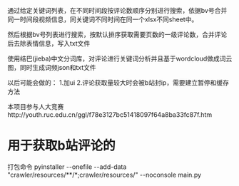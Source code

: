 通过给定关键词列表，在不同时间段按评论数顺序分别进行搜索，依据bv号合并同一时间段视频信息，同关键词不同时间在同一个xlsx不同sheet中。


然后根据bv号列表进行搜索，按默认排序获取需要页数的一级评论数，合并评论后去除表情信息，写入txt文件


使用结巴(jieba)中文分词库，对评论进行关键词分析并且基于wordcloud做成词云图，同时生成词频json和txt文件


以后可能会做的：
1.加ui
2.评论获取量较大时会被b站封ip，需要建立暂停和缓存方法

本项目参与人大竞赛http://youth.ruc.edu.cn/ggl/f78e3127bc51418097f64a8ba33fc87f.htm


# 用于获取b站评论的

打包命令
pyinstaller --onefile --add-data "crawler/resources/**/*;crawler/resources/" --noconsole main.py